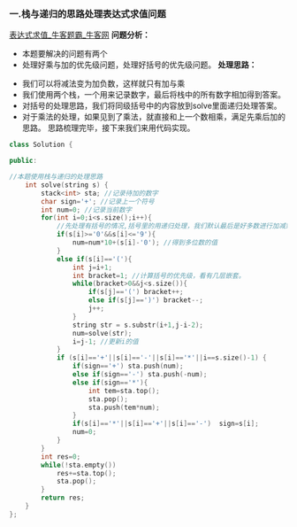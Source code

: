 ### 一.栈与递归的思路处理表达式求值问题
[表达式求值_牛客题霸_牛客网](https://www.nowcoder.com/practice/c215ba61c8b1443b996351df929dc4d4?tpId=383&tqId=1076787&sourceUrl=%2Fexam%2Foj&dayCountBigMember=365%E5%A4%A9)
**问题分析：** 
* 本题要解决的问题有两个
* 处理好乘与加的优先级问题，处理好括号的优先级问题。
**处理思路：** 
- 我们可以将减法变为加负数，这样就只有加与乘
- 我们使用两个栈，一个用来记录数字，最后将栈中的所有数字相加得到答案。
- 对括号的处理思路，我们将同级括号中的内容放到solve里面递归处理答案。
- 对于乘法的处理，如果见到了乘法，就直接和上一个数相乘，满足先乘后加的思路。
思路梳理完毕，接下来我们来用代码实现。
```cpp
class Solution {

public:

//本题使用栈与递归的处理思路
    int solve(string s) {
        stack<int> sta; //记录待加的数字
        char sign='+'; //记录上一个符号
        int num=0; //记录当前数字
        for(int i=0;i<s.size();i++){
            //先处理有括号的情况,括号里的用递归处理，我们默认最后是好多数进行加减乘除。
            if(s[i]>='0'&&s[i]<='9'){
                num=num*10+(s[i]-'0'); //得到多位数的值
            }
            else if(s[i]=='('){
                int j=i+1;
                int bracket=1; //计算括号的优先级，看有几层嵌套。
                while(bracket>0&&j<s.size()){
                    if(s[j]=='(') bracket++;
                    else if(s[j]==')') bracket--;
                    j++;
                }
                string str = s.substr(i+1,j-i-2);
                num=solve(str);
                i=j-1; //更新i的值
            }
            if (s[i]=='+'||s[i]=='-'||s[i]=='*'||i==s.size()-1) {
                if(sign=='+') sta.push(num);
                else if(sign=='-') sta.push(-num);
                else if(sign=='*'){
                    int tem=sta.top();
                    sta.pop();
                    sta.push(tem*num);
                }
                if(s[i]=='*'||s[i]=='+'||s[i]=='-')  sign=s[i];
                num=0;
            }
        }
        int res=0;
        while(!sta.empty())
            res+=sta.top();
            sta.pop();
        }
        return res;
    }
};
```
 